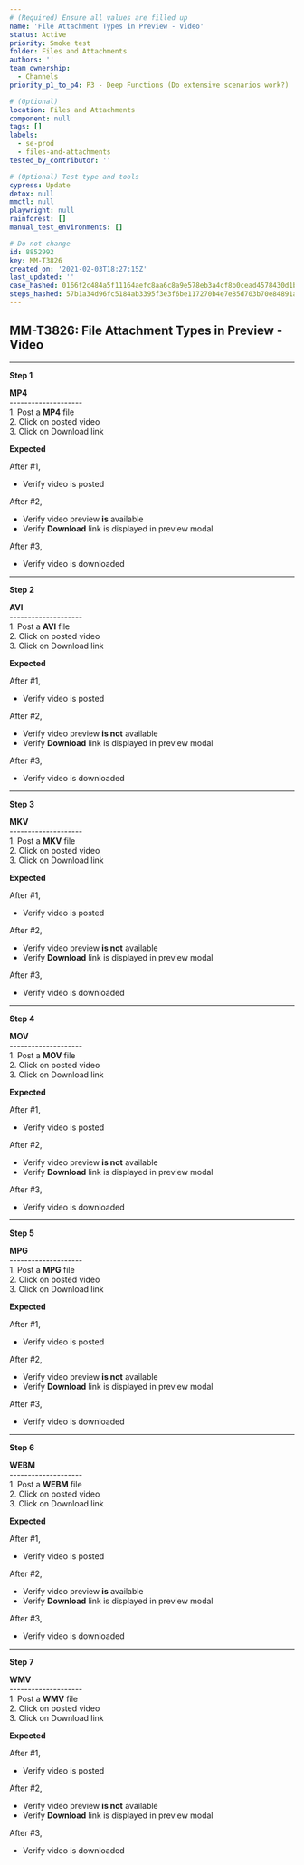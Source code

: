 ```yaml
---
# (Required) Ensure all values are filled up
name: 'File Attachment Types in Preview - Video'
status: Active
priority: Smoke test
folder: Files and Attachments
authors: ''
team_ownership:
  - Channels
priority_p1_to_p4: P3 - Deep Functions (Do extensive scenarios work?)

# (Optional)
location: Files and Attachments
component: null
tags: []
labels:
  - se-prod
  - files-and-attachments
tested_by_contributor: ''

# (Optional) Test type and tools
cypress: Update
detox: null
mmctl: null
playwright: null
rainforest: []
manual_test_environments: []

# Do not change
id: 8852992
key: MM-T3826
created_on: '2021-02-03T18:27:15Z'
last_updated: ''
case_hashed: 0166f2c484a5f11164aefc8aa6c8a9e578eb3a4cf8b0cead4578430d1b33827828b7268ac85c2e604e84155aecfaf862
steps_hashed: 57b1a34d96fc5184ab3395f3e3f6be117270b4e7e85d703b70e84891a62938aacae4ba1a0d3fea728bb6ee42e3984f3d
---
```


<!-- (Auto-generated) Based on frontmatter's "key" and "name" -->

## MM-T3826: File Attachment Types in Preview - Video

---

**Step 1**

**MP4**\
\--------------------\
1\. Post a **MP4** file\
2\. Click on posted video\
3\. Click on Download link

**Expected**

After #1,

- Verify video is posted

After #2,

- Verify video preview **is** available
- Verify **Download** link is displayed in preview modal

After #3,

- Verify video is downloaded

---

**Step 2**

**AVI**\
\--------------------\
1\. Post a **AVI** file\
2\. Click on posted video\
3\. Click on Download link

**Expected**

After #1,

- Verify video is posted

After #2,

- Verify video preview **is not** available
- Verify **Download** link is displayed in preview modal

After #3,

- Verify video is downloaded

---

**Step 3**

**MKV**\
\--------------------\
1\. Post a **MKV** file\
2\. Click on posted video\
3\. Click on Download link

**Expected**

After #1,

- Verify video is posted

After #2,

- Verify video preview **is not** available
- Verify **Download** link is displayed in preview modal

After #3,

- Verify video is downloaded

---

**Step 4**

**MOV**\
\--------------------\
1\. Post a **MOV** file\
2\. Click on posted video\
3\. Click on Download link

**Expected**

After #1,

- Verify video is posted

After #2,

- Verify video preview **is not** available
- Verify **Download** link is displayed in preview modal

After #3,

- Verify video is downloaded

---

**Step 5**

**MPG**\
\--------------------\
1\. Post a **MPG** file\
2\. Click on posted video\
3\. Click on Download link

**Expected**

After #1,

- Verify video is posted

After #2,

- Verify video preview **is not** available
- Verify **Download** link is displayed in preview modal

After #3,

- Verify video is downloaded

---

**Step 6**

**WEBM**\
\--------------------\
1\. Post a **WEBM** file\
2\. Click on posted video\
3\. Click on Download link

**Expected**

After #1,

- Verify video is posted

After #2,

- Verify video preview **is** available
- Verify **Download** link is displayed in preview modal

After #3,

- Verify video is downloaded

---

**Step 7**

**WMV**\
\--------------------\
1\. Post a **WMV** file\
2\. Click on posted video\
3\. Click on Download link

**Expected**

After #1,

- Verify video is posted

After #2,

- Verify video preview **is not** available
- Verify **Download** link is displayed in preview modal

After #3,

- Verify video is downloaded
